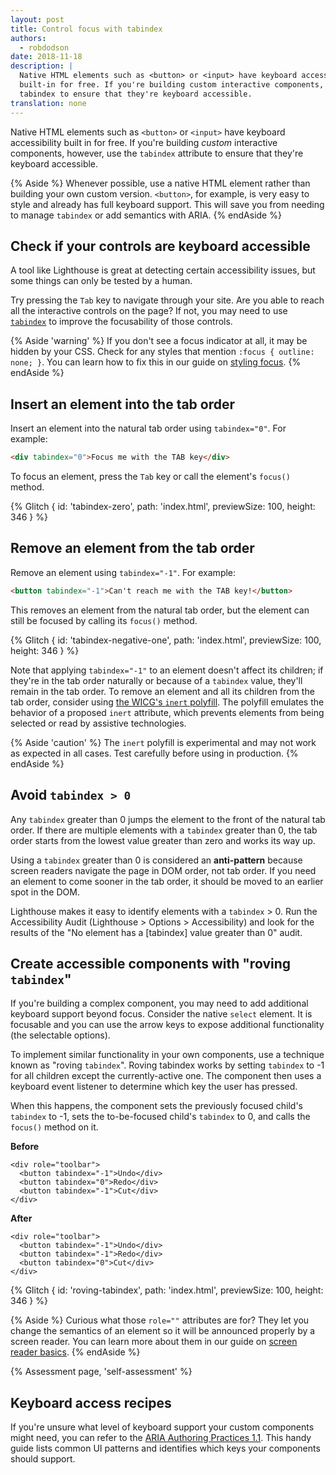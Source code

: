 ```yaml
---
layout: post
title: Control focus with tabindex
authors:
  - robdodson
date: 2018-11-18
description: |
  Native HTML elements such as <button> or <input> have keyboard accessibility
  built-in for free. If you're building custom interactive components, use
  tabindex to ensure that they're keyboard accessible.
translation: none
---
```


Native HTML elements such as `<button>` or `<input>` have keyboard accessibility
built in for free. If you're building _custom_ interactive components, however,
use the `tabindex` attribute to ensure that they're keyboard accessible.

{% Aside %}
Whenever possible, use a native HTML element rather than building your
own custom version. `<button>`, for example, is very easy to style and
already has full keyboard support. This will save you from needing to manage
`tabindex` or add semantics with ARIA.
{% endAside %}

## Check if your controls are keyboard accessible

A tool like Lighthouse is great at detecting certain accessibility issues, but
some things can only be tested by a human.

Try pressing the `Tab` key to navigate through your site. Are you able to reach
all the interactive controls on the page? If not, you may need to use
[`tabindex`](https://developer.mozilla.org/en-US/docs/Web/HTML/Global_attributes/tabindex)
to improve the focusability of those controls.

{% Aside 'warning' %}
If you don't see a focus indicator at all, it may be hidden by your
CSS. Check for any styles that mention `:focus { outline: none; }`.
You can learn how to fix this in our guide on
[styling focus](/style-focus).
{% endAside %}

## Insert an element into the tab order

Insert an element into the natural tab order using `tabindex="0"`. For example:

```html
<div tabindex="0">Focus me with the TAB key</div>
```

To focus an element, press the `Tab` key or call the element's `focus()` method.

{% Glitch {
  id: 'tabindex-zero',
  path: 'index.html',
  previewSize: 100,
  height: 346
} %}

## Remove an element from the tab order

Remove an element using `tabindex="-1"`. For example:

```html
<button tabindex="-1">Can't reach me with the TAB key!</button>
```

This removes an element from the natural tab order, but the element can still be
focused by calling its `focus()` method.

{% Glitch {
  id: 'tabindex-negative-one',
  path: 'index.html',
  previewSize: 100,
  height: 346
} %}

Note that applying `tabindex="-1"` to an element doesn't affect its children;
if they're in the tab order naturally or because of a `tabindex` value,
they'll remain in the tab order.
To remove an element and all its children from the tab order, consider using
[the WICG's `inert` polyfill](https://github.com/WICG/inert).
The polyfill emulates the behavior of a proposed `inert` attribute,
which prevents elements from being selected or read by assistive technologies.

{% Aside 'caution' %}
The `inert` polyfill is experimental and may not work as expected in all cases.
Test carefully before using in production.
{% endAside %}

## Avoid `tabindex > 0`

Any `tabindex` greater than 0 jumps the element to the front of the natural tab
order. If there are multiple elements with a `tabindex` greater than 0, the tab
order starts from the lowest value greater than zero and works its way up.

Using a `tabindex` greater than 0 is considered an **anti-pattern** because
screen readers navigate the page in DOM order, not tab order. If you need an
element to come sooner in the tab order, it should be moved to an earlier spot
in the DOM.

Lighthouse makes it easy to identify elements with a `tabindex` > 0. Run the
Accessibility Audit (Lighthouse > Options > Accessibility) and look for the
results of the "No element has a [tabindex] value greater than 0" audit.

## Create accessible components with "roving `tabindex`"

If you're building a complex component, you may need to add additional keyboard
support beyond focus. Consider the native `select` element. It is focusable and
you can use the arrow keys to expose additional functionality (the selectable
options).

To implement similar functionality in your own components, use a technique known
as "roving `tabindex`". Roving tabindex works by setting `tabindex` to -1 for
all children except the currently-active one. The component then uses a keyboard
event listener to determine which key the user has pressed.

When this happens, the component sets the previously focused child's `tabindex`
to -1, sets the to-be-focused child's `tabindex` to 0, and calls the `focus()`
method on it.

**Before**

```html/2-3
<div role="toolbar">
  <button tabindex="-1">Undo</div>
  <button tabindex="0">Redo</div>
  <button tabindex="-1">Cut</div>
</div>
```

**After**

```html/2-3
<div role="toolbar">
  <button tabindex="-1">Undo</div>
  <button tabindex="-1">Redo</div>
  <button tabindex="0">Cut</div>
</div>
```

{% Glitch {
  id: 'roving-tabindex',
  path: 'index.html',
  previewSize: 100,
  height: 346
} %}

{% Aside %}
Curious what those `role=""` attributes are for? They let you change the
semantics of an element so it will be announced properly by a screen reader.
You can learn more about them in our guide on
[screen reader basics](/semantics-and-screen-readers).
{% endAside %}

{% Assessment page, 'self-assessment' %}

## Keyboard access recipes

If you're unsure what level of keyboard support your custom components might
need, you can refer to the
[ARIA Authoring Practices 1.1](https://www.w3.org/TR/wai-aria-practices-1.1/).
This handy guide lists common UI patterns and identifies which keys your
components should support.
